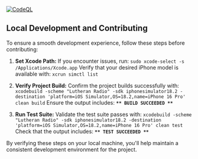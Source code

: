 [![CodeQL](https://github.com/jarilammi/lutheran.radio/actions/workflows/codeql-analysis.yml/badge.svg)](https://github.com/jarilammi/lutheran.radio/actions/workflows/codeql-analysis.yml)

## Local Development and Contributing

To ensure a smooth development experience, follow these steps before contributing:

1. **Set Xcode Path:** If you encounter issues, run: ```sudo xcode-select -s /Applications/Xcode.app```
   Verify that your desired iPhone model is available with: ```xcrun simctl list```

2. **Verify Project Build:** Confirm the project builds successfully with: ```xcodebuild -scheme "Lutheran Radio" -sdk iphonesimulator18.2 -destination 'platform=iOS Simulator,OS=18.2,name=iPhone 16 Pro' clean build```
   Ensure the output includes: **```** BUILD SUCCEEDED **```**

3. **Run Test Suite:** Validate the test suite passes with: ```xcodebuild -scheme "Lutheran Radio" -sdk iphonesimulator18.2 -destination 'platform=iOS Simulator,OS=18.2,name=iPhone 16 Pro' clean test```
   Check that the output includes: **```** TEST SUCCEEDED **```**

By verifying these steps on your local machine, you'll help maintain a consistent development environment for the project.
